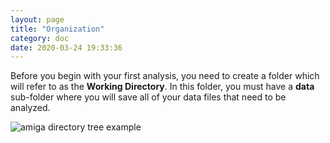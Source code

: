 ```yaml
---
layout: page
title: "Organization"
category: doc
date: 2020-03-24 19:33:36
---
```


Before you begin with your first analysis, you need to create a folder which will refer to as the __Working Directory__. In this folder, you must have a __data__ sub-folder where you will save all of your data files that need to be analyzed.

![amiga directory tree example](/docs/_assets/img/amiga_directory_tree_simple)
